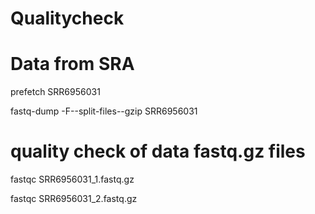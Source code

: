 # Qualitycheck
# Data from SRA
prefetch SRR6956031

fastq-dump -F--split-files--gzip SRR6956031

# quality check of data fastq.gz files
fastqc SRR6956031_1.fastq.gz

fastqc SRR6956031_2.fastq.gz

